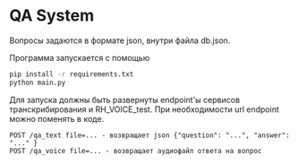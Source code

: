 # QA System

Вопросы задаются в формате json, внутри файла db.json.

Программа запускается с помощью

```sh
pip install -r requirements.txt
python main.py
```

Для запуска должны быть развернуты endpoint'ы сервисов транскрибирования и RH_VOICE_test.
При необходимости url endpoint можно поменять в коде.

```
POST /qa_text file=... - возвращает json {"question": "...", "answer": "..." }
POST /qa_voice file=... - возвращает аудиофайл ответа на вопрос
```